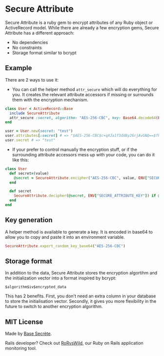 # Secure Attribute

Secure Attribute is a ruby gem to encrypt attributes of any Ruby object or ActiveRecord model.
While there are already a few encryption gems, Secure Attribute has a different approach:

- No dependencies
- No constraints
- Storage format similar to bcrypt

## Example

There are 2 ways to use it:

- You can call the helper method `attr_secure` which will do everything for you.
It creates the relevant attribute accessors if missing or surrounds them with the encryption mechanism.

```ruby
class User < ActiveRecord::Base
  include SecureAttribute
  attr_secure :secret, algorithm: "AES-256-CBC", key: Base64.decode64(ENV["SECURE_ATTRIBUTE_KEY"])
end

user = User.new(secret: "test")
user.attributes[:secret] # => "$AES-256-CBC$c+qXJa1f3dd8y26rjAvGNQ==$fhMvLkC7g+gaw5pxqpkFlQ=="
user.secret # => "test"
```

- If your prefer to control manually the encryption stuff, or if the surrounding attribute accessors mess up with your code, you can do it like this:

```ruby
class User
  def secret=(value)
    @secret = SecureAttribute.encipher("AES-256-CBC", value, ENV["SECURE_ATTRIBUTE_KEY"])
  end

  def secret
    SecureAttribute.decipher(@secret, ENV["SECURE_ATTRIBUTE_KEY"]) if @secret
  end
end
```

## Key generation

A helper method is available to generate a key. It is encoded in base64 to allow you to copy and paste it into an environment variable.

```ruby
SecureAttribute.export_random_key_base64("AES-256-CBC")
```

## Storage format

In addition to the data, Secure Attribute stores the encryption algortihm and the initialization vector into a format inspired by bcrypt:

```
$algorithm$iv$encrypted_data
```

This has 2 benefits. First, you don't need an extra column in your database to store the initialisation vector. Secondly, it gives you more flexibility in the future to switch to another encryption algorithm.

## MIT License

Made by [Base Secrète](https://basesecrete.com/en).

Rails developer? Check out [RoRvsWild](https://www.rorvswild.com), our Ruby on Rails application monitoring tool.
